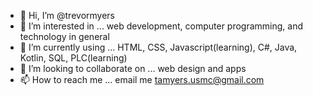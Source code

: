 - 👋 Hi, I’m @trevormyers
- 👀 I’m interested in ... web development, computer programming, and technology in general
- 🌱 I’m currently using ... HTML, CSS, Javascript(learning), C#, Java, Kotlin, SQL, PLC(learning)
- 💞️ I’m looking to collaborate on ... web design and apps
- 📫 How to reach me ... email me tamyers.usmc@gmail.com

<!---
trevormyers/trevormyers is a ✨ special ✨ repository because its `README.md` (this file) appears on your GitHub profile.
You can click the Preview link to take a look at your changes.
--->
